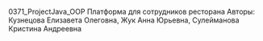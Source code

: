 0371_ProjectJava_OOP
Платформа для сотрудников ресторана
Авторы: Кузнецова Елизавета Олеговна, Жук Анна Юрьевна, Сулейманова Кристина Андреевна
